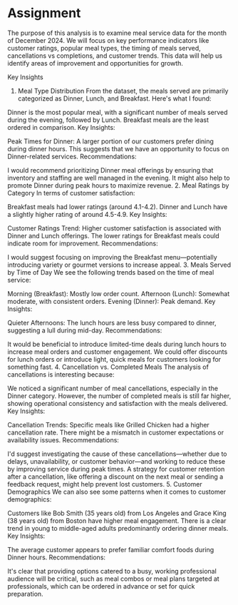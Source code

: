 # Assignment
The purpose of this analysis is to examine meal service data for the month of December 2024. We will focus on key performance indicators like customer ratings, popular meal types, the timing of meals served, cancellations vs completions, and customer trends. This data will help us identify areas of improvement and opportunities for growth.

Key Insights
1. Meal Type Distribution
From the dataset, the meals served are primarily categorized as Dinner, Lunch, and Breakfast. Here's what I found:

Dinner is the most popular meal, with a significant number of meals served during the evening, followed by Lunch.
Breakfast meals are the least ordered in comparison.
Key Insights:

Peak Times for Dinner: A larger portion of our customers prefer dining during dinner hours. This suggests that we have an opportunity to focus on Dinner-related services.
Recommendations:

I would recommend prioritizing Dinner meal offerings by ensuring that inventory and staffing are well managed in the evening.
It might also help to promote Dinner during peak hours to maximize revenue.
2. Meal Ratings by Category
In terms of customer satisfaction:

Breakfast meals had lower ratings (around 4.1-4.2).
Dinner and Lunch have a slightly higher rating of around 4.5-4.9.
Key Insights:

Customer Ratings Trend: Higher customer satisfaction is associated with Dinner and Lunch offerings. The lower ratings for Breakfast meals could indicate room for improvement.
Recommendations:

I would suggest focusing on improving the Breakfast menu—potentially introducing variety or gourmet versions to increase appeal.
3. Meals Served by Time of Day
We see the following trends based on the time of meal service:

Morning (Breakfast): Mostly low order count.
Afternoon (Lunch): Somewhat moderate, with consistent orders.
Evening (Dinner): Peak demand.
Key Insights:

Quieter Afternoons: The lunch hours are less busy compared to dinner, suggesting a lull during mid-day.
Recommendations:

It would be beneficial to introduce limited-time deals during lunch hours to increase meal orders and customer engagement.
We could offer discounts for lunch orders or introduce light, quick meals for customers looking for something fast.
4. Cancellation vs. Completed Meals
The analysis of cancellations is interesting because:

We noticed a significant number of meal cancellations, especially in the Dinner category.
However, the number of completed meals is still far higher, showing operational consistency and satisfaction with the meals delivered.
Key Insights:

Cancellation Trends: Specific meals like Grilled Chicken had a higher cancellation rate. There might be a mismatch in customer expectations or availability issues.
Recommendations:

I'd suggest investigating the cause of these cancellations—whether due to delays, unavailability, or customer behavior—and working to reduce these by improving service during peak times.
A strategy for customer retention after a cancellation, like offering a discount on the next meal or sending a feedback request, might help prevent lost customers.
5. Customer Demographics
We can also see some patterns when it comes to customer demographics:

Customers like Bob Smith (35 years old) from Los Angeles and Grace King (38 years old) from Boston have higher meal engagement.
There is a clear trend in young to middle-aged adults predominantly ordering dinner meals.
Key Insights:

The average customer appears to prefer familiar comfort foods during Dinner hours.
Recommendations:

It's clear that providing options catered to a busy, working professional audience will be critical, such as meal combos or meal plans targeted at professionals, which can be ordered in advance or set for quick preparation.
